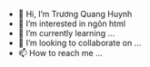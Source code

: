 - 👋 Hi, I’m  Trương Quang Huynh
- 👀 I’m interested in  ngôn  html
- 🌱 I’m currently learning ...
- 💞️ I’m looking to collaborate on ...
- 📫 How to reach me ...

<!---
quanghuyhnh/quanghuyhnh is a ✨ special ✨ repository because its `README.md` (this file) appears on your GitHub profile.
You can click the Preview link to take a look at your changes.
--->
